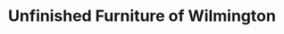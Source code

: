 ---
title: "Unfinished Furniture of Wilmington"
url: /wilmington/unfinished-furniture-of-wilmington/
shop: furniture
---